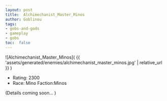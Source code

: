 ```yaml
---
layout: post
title:  Alchimechanist_Master_Minos
author: Goblinou
tags:
- gobs-and-gods
- gameplay
- gobs
toc:  false
---
```


![Alchimechanist_Master_Minos]( {{ 'assets/generated/enemies/alchimechanist_master_minos.jpg' | relative_url }} )
- Rating: 2300
- Race: Mino  Faction:Minos

(Details coming soon... )